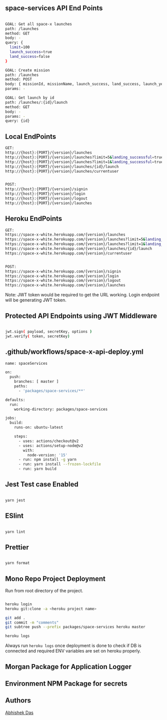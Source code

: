 
## space-services API End Points

```sh

GOAL: Get all space-x launches
path: /launches
method: GET
body: -
query: {
  limit=100
  launch_success=true
  land_success=false
}

GOAL: Create mission
path: /launches
method: POST
body: { missionId, missionName, launch_success, land_success, launch_year }
params: -

GOAL: Get launch by id
path: /launches/:{id}/launch
method: GET
body: -
params: -
query: {id}

```

## Local EndPoints

```sh
GET:
http://{host}:{PORT}/{version}/launches
http://{host}:{PORT}/{version}/launches?limit=5&landing_successful=true
http://{host}:{PORT}/{version}/launches?limit=1&landing_successful=true&launch_successful=false
http://{host}:{PORT}/{version}/launches/{id}/launch
http://{host}:{PORT}/{version}/launches/currentuser


POST:
http://{host}:{PORT}/{version}/signin
http://{host}:{PORT}/{version}/login
http://{host}:{PORT}/{version}/logout
http://{host}:{PORT}/{version}/launches
```

## Heroku EndPoints

```sh
GET:
https://space-x-white.herokuapp.com/{version}/launches
https://space-x-white.herokuapp.com/{version}/launches?limit=5&landing_successful=true
https://space-x-white.herokuapp.com/{version}/launches?limit=1&landing_successful=true&launch_successful=false
https://space-x-white.herokuapp.com/{version}/launches/{id}/launch
https://space-x-white.herokuapp.com/{version}/currentuser


POST:
https://space-x-white.herokuapp.com/{version}/signin
https://space-x-white.herokuapp.com/{version}/login
https://space-x-white.herokuapp.com/{version}/logout
https://space-x-white.herokuapp.com/{version}/launches
```

Note: JWT token would be required to get the URL working. Login endpoint will be generating JWT token.

## Protected API Endpoints using JWT Middleware

```sh

jwt.sign( payload, secretKey, options )
jwt.verify( token, secretKey)

```

## .github/workflows/space-x-api-deploy.yml

```sh
name: spaceServices

on:
  push:
    branches: [ master ]
    paths:
      - 'packages/space-services/**'

defaults:
  run:
    working-directory: packages/space-services

jobs:
  build:
    runs-on: ubuntu-latest

    steps:
      - uses: actions/checkout@v2
      - uses: actions/setup-node@v2
        with:
          node-version: '15'
      - run: npm install -g yarn
      - run: yarn install --frozen-lockfile
      - run: yarn build

```

## Jest Test case Enabled

```sh

yarn jest

```

## ESlint

```sh

yarn lint

```

## Prettier

```sh

yarn format

```

## Mono Repo Project Deployment
Run from root directory of the project.

```sh

heroku login
heroku git:clone -a <heroku project name>

git add .
git commit -m "comments"
git subtree push --prefix packages/space-services heroku master

heroku logs

```
Always run `heroku logs` once deployment is done to check if DB is connected and required ENV variables are set on heroku properly.


## Morgan Package for Application Logger
## Environment NPM Package for secrets

## Authors

[Abhishek Das](https://github.com/abhi-das)